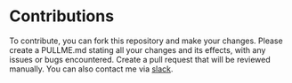 # Contributions

To contribute, you can fork this repository and make your changes.
Please create a PULLME.md stating all your changes and its effects, with any issues or bugs encountered.
Create a pull request that will be reviewed manually. You can also contact me via [slack](https://join.slack.com/shareDM/zt-1gsm36p80-lD4QIhoLmo8UslYoPUn6Pg).
